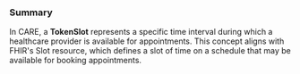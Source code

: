 ### Summary

In CARE, a **TokenSlot** represents a specific time interval during which a healthcare provider is available for appointments. This concept aligns with FHIR's Slot resource, which defines a slot of time on a schedule that may be available for booking appointments.
